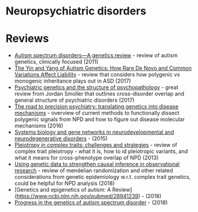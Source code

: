 Neuropsychiatric disorders
===========

Reviews
=====================

* [Autism spectrum disorders—A genetics review](https://www.ncbi.nlm.nih.gov/pubmed/21358411) - review of autism genetics, clinically focused (2011)
* [The Yin and Yang of Autism Genetics: How Rare De Novo and Common Variations Affect Liability](https://www.ncbi.nlm.nih.gov/pubmed/28426285) - review that considers how polygenic vs monogenic inheritance plays out in ASD (2017)
*  [Psychiatric genetics and the structure of psychopathology](https://www.ncbi.nlm.nih.gov/pubmed/29317742) - great review from Jordan Smoller that outlines cross-disorder overlap and general structure of psychiatric disorders (2017)
*  [The road to precision psychiatry: translating genetics into disease mechanisms](https://www.ncbi.nlm.nih.gov/pubmed/27786179) - overview of current methods to functionally dissect polygenic signals from NPD and how to figure out disease molecular mechanisms (2016)
*  [Systems biology and gene networks in neurodevelopmental and neurodegenerative disorders](https://www.ncbi.nlm.nih.gov/pubmed/26149713) - (2015)
*  [Pleiotropy in complex traits: challenges and strategies](https://www.ncbi.nlm.nih.gov/pubmed/23752797) - review of complex trait pleiotropy - what it is, how to id pleiotropic variants, and what it means for cross-phenotype overlap of NPD (2013)
*  [Using genetic data to strengthen causal inference in observational research](https://www.ncbi.nlm.nih.gov/pubmed/29872216) - review of mendelian randomization and other related considerations from genetic epidemiology w.r.t. complex trait genetics, could be helpful for NPD analysis (2018)
*  [Genetics and epigenetics of autism: A Review] (https://www.ncbi.nlm.nih.gov/pubmed/28941239) - (2018)
*  [Progress in the genetics of autism spectrum disorder](https://www.ncbi.nlm.nih.gov/pubmed/29574884) - (2018)
